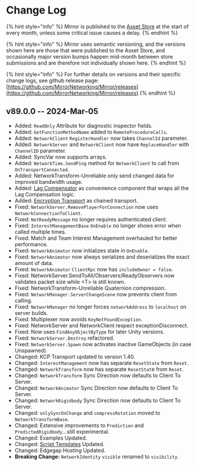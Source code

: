 # Change Log

{% hint style="info" %}
Mirror is published to the [Asset Store](https://assetstore.unity.com/packages/tools/network/mirror-129321) at the start of every month, unless some critical issue causes a delay.
{% endhint %}

{% hint style="info" %}
Mirror uses semantic versioning, and the versions shown here are those that were published to the Asset Store, and occasionally major version bumps happen mid-month between store submissions and are therefore not individually shown here.
{% endhint %}

{% hint style="info" %}
For further details on versions and their specific change logs, see github release page:\
[https://github.com/MirrorNetworking/Mirror/releases](https://github.com/MirrorNetworking/Mirror/releases)
{% endhint %}

## v89.0.0 -- 2024-Mar-05

* Added: `ReadOnly` Attribute for diagnostic inspector fields.
* Added: `GetFunctionMethodName` added to `RemoteProcedureCalls`.
* Added: `NetworkClient` `RegisterHandler` now takes `ChannelId` parameter.
* Added: `NetworkServer` and `NetworkClient` now have `ReplaceHandler` with `ChannelID` parameter.
* Added: SyncVar now supports arrays.
* Added: `NetworkTime.SendPing` method for `NetworkClient` to call from `OnTransportConnected`.
* Added: NetworkTransform-Unreliable only send changed data for improved bandwidth usage.
* Added: [Lag Compensator](../lag-compensation.md) as convenience component that wraps all the Lag Compensation logic.
* Added: [Encryption Transport](../../transports/encryption-transport.md) as chained transport.
* Fixed: `NetworkServer.RemovePlayerForConnection` now uses `NetworkConnectionToClient`.
* Fixed: `NotReadyMessage` no longer requires authenticated client.
* Fixed: `InterestManagementBase` `OnEnable` no longer shows error when called multiple times.
* Fixed: Match and Team Interest Management overhauled for better performance.
* Fixed: `NetworkAnimator` now initializes state in `OnEnable`.
* Fixed: `NetworkAnimator` now always serializes and deserializes the exact amount of data.
* Fixed: `NetworkAnimator` `ClientRpc` now has `includeOwner = false`.
* Fixed: NetworkServer.SendToAll/Observers/ReadyObservers now validates packet size while \<T> is still known.
* Fixed: NetworkTransform-Unreliable Quaternion compression.
* Fixed: `NetworkManager.ServerChangeScene` now prevents client from calling.
* Fixed: `NetworkManager` no longer forces `networkAddress` to `localhost` on server builds.
* Fixed: Multiplexer now avoids `KeyNotFoundException`.
* Fixed: NetworkServer and NetworkClient respect exceptionDisconnect.
* Fixed: Now uses `FindAnyObjectByType` for later Unity versions.
* Fixed: `NetworkServer.Destroy` refactored.
* Fixed: `NetworkServer.Spawn` now activates inactive GameObjects (in case Unspawned).
* Changed: KCP Transport updated to version 1.40.
* Changed: `InterestManagement` now has separate `ResetState` from `Reset`.
* Changed: `NetworkTransform` now has separate `ResetStat`e from `Reset`.
* Changed: `NetworkTransform` Sync Direction now defaults to Client To Server.
* Changed: `NetworkAnimator` Sync Direction now defaults to Client To Server.
* Changed: `NetworkRigidbody` Sync Direction now defaults to Client To Server.
* Changed: `onlySyncOnChange` and `compressRotation` moved to `NetworkTransformBase`.
* Changed: Extensive improvements to `Prediction` and `PredictedRigidbody`...still experimental.
* Changed: Examples Updated.
* Changed: [Script Templates](../script-templates.md) Updated.
* Changed: Edgegap Hosting Updated.
* **Breaking Change:** `NetworkIdentity` `visible` renamed to `visibility`.

